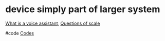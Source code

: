 # device simply part of larger system

[What is a voice assistant](output/themes/What%20is%20a%20voice%20assistant.md), [Questions of scale](output/themes/Questions%20of%20scale.md)

#code [Codes](output/codes/Codes.md)